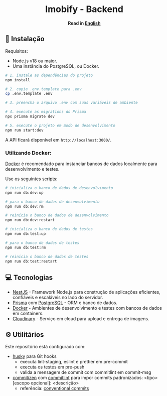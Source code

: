 <h1 align="center">Imobify - Backend</h1>
<p align="center"><b>Read in <a href="https://github.com/imobify/imobify-backend/blob/main/README.en.md">English</a></b></p>

## 🔧 Instalação

Requisitos:

- Node.js v18 ou maior.
- Uma instância do PostgreSQL, ou Docker.

```bash
# 1. instale as dependências do projeto
npm install

# 2. copie .env.template para .env
cp .env.template .env

# 3. preencha o arquivo .env com suas variáveis de ambiente

# 4. execute as migrations do Prisma
npx prisma migrate dev

# 5. execute o projeto em modo de desenvolvimento
npm run start:dev
```
A API ficará disponível em `http://localhost:3000/`.

### Utilizando Docker:

[Docker](https://www.docker.com/get-started/) é recomendado para instanciar bancos de dados localmente para desenvolvimento e testes.

Use os seguintes scripts:

```bash
# inicializa o banco de dados de desenvolvimento
npm run db:dev:up

# para o banco de dados de desenvolvimento
npm run db:dev:rm

# reinicia o banco de dados de desenvolvimento
npm run db:dev:restart

# inicializa o banco de dados de testes
npm run db:test:up

# para o banco de dados de testes
npm run db:test:rm

# reinicia o banco de dados de testes
npm run db:test:restart
```

## 💻 Tecnologias
- [NestJS](https://nestjs.com/) - Framework Node.js para construção de aplicações eficientes, confiáveis e escaláveis no lado do servidor.
- [Prisma](https://www.prisma.io/) com [PostgreSQL](https://www.postgresql.org/) - ORM e banco de dados.
- [Docker](https://www.docker.com/) - Ambientes de desenvolvimento e testes com bancos de dados em containers.
- [Cloudinary](https://cloudinary.com/) - Serviço em cloud para upload e entrega de imagens.

## ⚙️ Utilitários

Este repositório está configurado com:
 
 - [husky](https://github.com/typicode/husky) para Git hooks
    - executa lint-staging, eslint e prettier em pre-commit
    - executa os testes em pre-push
    - valida a mensagem de commit com commitlint em commit-msg
 - [commitizen](https://github.com/commitizen/cz-cli) com [commitlint](https://github.com/conventional-changelog/commitlint) para impor commits padronizados: \<tipo>[escopo opcional]: \<descrição>
    - referência: [conventional commits](https://gist.github.com/Zekfad/f51cb06ac76e2457f11c80ed705c95a3)